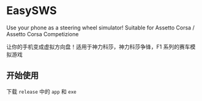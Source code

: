 # EasySWS

Use your phone as a steering wheel simulator! Suitable for Assetto Corsa / Assetto Corsa Competizione

让你的手机变成虚拟方向盘！适用于神力科莎，神力科莎争锋，F1 系列的赛车模拟游戏

## 开始使用

下载 `release` 中的 `app` 和 `exe` 
